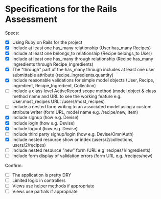 # Specifications for the Rails Assessment

Specs:
- [x] Using Ruby on Rails for the project
- [x] Include at least one has_many relationship (User has_many Recipes)
- [x] Include at least one belongs_to relationship (Recipe belongs_to User)
- [x] Include at least one has_many through relationship (Recipe has_many Ingredients through Recipe_Ingredients)
- [x] The "through" part of the has_many through includes at least one user submittable attribute (recipe_ingredients.quantity)
- [x] Include reasonable validations for simple model objects (User, Recipe, Ingredient, Recipe_Ingredient, Collection)
- [ ] Include a class level ActiveRecord scope method (model object & class method name and URL to see the working feature e.g. User.most_recipes URL: /users/most_recipes)
- [ ] Include a nested form writing to an associated model using a custom attribute writer (form URL, model name e.g. /recipe/new, Item)
- [x] Include signup (how e.g. Devise)
- [x] Include login (how e.g. Devise)
- [x] Include logout (how e.g. Devise)
- [ ] Include third party signup/login (how e.g. Devise/OmniAuth)
- [x] Include nested resource show or index (users/2/collections, users/2/recipes)
- [ ] Include nested resource "new" form (URL e.g. recipes/1/ingredients)
- [ ] Include form display of validation errors (form URL e.g. /recipes/new)

Confirm:
- [ ] The application is pretty DRY
- [ ] Limited logic in controllers
- [ ] Views use helper methods if appropriate
- [ ] Views use partials if appropriate

